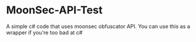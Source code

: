 # MoonSec-API-Test
A simple c# code that uses moonsec obfuscator API. You can use this as a wrapper if you're too bad at c#
